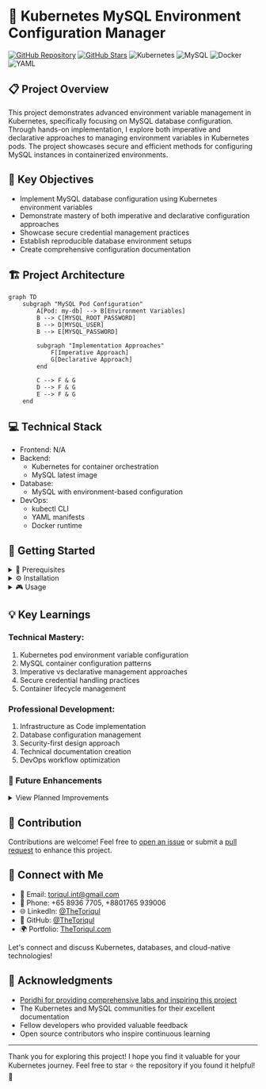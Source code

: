 # 🌉 Kubernetes MySQL Environment Configuration Manager

[![GitHub Repository](https://img.shields.io/badge/GitHub-k8s--mysql--env--config-blue?style=flat&logo=github)](https://github.com/TheToriqul/k8s-mysql-env-config)
[![GitHub Stars](https://img.shields.io/github/stars/TheToriqul/k8s-mysql-env-config?style=social)](https://github.com/TheToriqul/k8s-mysql-env-config/stargazers)
![Kubernetes](https://img.shields.io/badge/Kubernetes-326CE5?style=flat&logo=kubernetes&logoColor=white)
![MySQL](https://img.shields.io/badge/MySQL-4479A1?style=flat&logo=mysql&logoColor=white)
![Docker](https://img.shields.io/badge/Docker-2496ED?style=flat&logo=docker&logoColor=white)
![YAML](https://img.shields.io/badge/YAML-CB171E?style=flat&logo=yaml&logoColor=white)


## 📋 Project Overview

This project demonstrates advanced environment variable management in Kubernetes, specifically focusing on MySQL database configuration. Through hands-on implementation, I explore both imperative and declarative approaches to managing environment variables in Kubernetes pods. The project showcases secure and efficient methods for configuring MySQL instances in containerized environments.


## 🎯 Key Objectives

- Implement MySQL database configuration using Kubernetes environment variables
- Demonstrate mastery of both imperative and declarative configuration approaches
- Showcase secure credential management practices
- Establish reproducible database environment setups
- Create comprehensive configuration documentation


## 🏗️ Project Architecture

```mermaid
graph TD
    subgraph "MySQL Pod Configuration"
        A[Pod: my-db] --> B[Environment Variables]
        B --> C[MYSQL_ROOT_PASSWORD]
        B --> D[MYSQL_USER]
        B --> E[MYSQL_PASSWORD]
        
        subgraph "Implementation Approaches"
            F[Imperative Approach]
            G[Declarative Approach]
        end
        
        C --> F & G
        D --> F & G
        E --> F & G
    end
```


## 💻 Technical Stack

- Frontend: N/A
- Backend:
  - Kubernetes for container orchestration
  - MySQL latest image
- Database:
  - MySQL with environment-based configuration
- DevOps:
  - kubectl CLI
  - YAML manifests
  - Docker runtime


## 🚀 Getting Started

<details>
<summary>🐳 Prerequisites</summary>

- Kubernetes cluster (local or cloud-based)
- kubectl CLI tool installed and configured
- Docker runtime installed
- Basic understanding of MySQL configuration
- Text editor (VS Code recommended)

</details>

<details>
<summary>⚙️ Installation</summary>

1. Clone the repository:
   ```bash
   git clone https://github.com/TheToriqul/k8s-mysql-env-config.git
   ```
2. Navigate to the project directory:
   ```bash
   cd k8s-mysql-env-config
   ```
3. Verify cluster access:
   ```bash
   kubectl cluster-info
   ```

</details>

<details>
<summary>🎮 Usage</summary>

1. Create MySQL pod using imperative approach:
   ```bash
   kubectl run my-db --image=mysql:latest \
       --env="MYSQL_ROOT_PASSWORD=abc123" \
       --env="MYSQL_USER=user1" \
       --env="MYSQL_PASSWORD=user1@mydb"
   ```

2. Or apply declarative configuration:
   ```bash
   kubectl create -f pod-definitions.yaml
   ```

3. Verify deployment:
   ```bash
   kubectl get pod my-db
   kubectl describe pod my-db
   ```

For comprehensive command reference, check [reference-commands.md](reference-commands.md).

</details>


## 💡 Key Learnings

### Technical Mastery:

1. Kubernetes pod environment variable configuration
2. MySQL container configuration patterns
3. Imperative vs declarative management approaches
4. Secure credential handling practices
5. Container lifecycle management

### Professional Development:

1. Infrastructure as Code implementation
2. Database configuration management
3. Security-first design approach
4. Technical documentation creation
5. DevOps workflow optimization


### 🔄 Future Enhancements

<details>
<summary>View Planned Improvements</summary>

1. Implement ConfigMaps for non-sensitive configuration
2. Add Kubernetes Secrets management
3. Create multi-environment deployment templates
4. Add database initialization scripts
5. Implement automated backup procedures
6. Add monitoring and alerting setup

</details>


## 🙌 Contribution

Contributions are welcome! Feel free to [open an issue](https://github.com/TheToriqul/k8s-mysql-env-config/issues) or submit a [pull request](https://github.com/TheToriqul/k8s-mysql-env-config/pulls) to enhance this project.


## 📧 Connect with Me

- 📧 Email: toriqul.int@gmail.com
- 📱 Phone: +65 8936 7705, +8801765 939006
- 🌐 LinkedIn: [@TheToriqul](https://www.linkedin.com/in/thetoriqul/)
- 🐙 GitHub: [@TheToriqul](https://github.com/TheToriqul)
- 🌍 Portfolio: [TheToriqul.com](https://thetoriqul.com)

Let's connect and discuss Kubernetes, databases, and cloud-native technologies!


## 👏 Acknowledgments

- [Poridhi for providing comprehensive labs and inspiring this project](https://devops.poridhi.io/)
- The Kubernetes and MySQL communities for their excellent documentation
- Fellow developers who provided valuable feedback
- Open source contributors who inspire continuous learning

---

Thank you for exploring this project! I hope you find it valuable for your Kubernetes journey. Feel free to star ⭐ the repository if you found it helpful! 🚀
